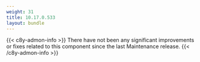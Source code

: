 ```yaml
---
weight: 31
title: 10.17.0.533
layout: bundle
---
```


<!--10.17.0.527 - 10.17.0.533-->


{{< c8y-admon-info >}}
There have not been any significant improvements or fixes related to this component since the last Maintenance release.
{{< /c8y-admon-info >}}

